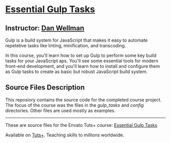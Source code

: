 # [Essential Gulp Tasks][published url]
## Instructor: [Dan Wellman][instructor url]

Gulp is a build system for JavaScript that makes it easy to automate repetetive tasks like linting, minification, and transcoding.

In this course, you'll learn how to set up Gulp to perform some key build tasks for your JavaScript aps. You'll see some essential tools for modern front-end development, and you'll learn how to install and configure them as Gulp tasks to create as basic but robust JavaScript build system.


## Source Files Description


This reposiory contains the source code for the completed course project. The focus of the course was the files in the *gulp_tasks* and *config* directories. Other files are used mostly as examples.

------

These are source files for the Envato Tuts+ course: [Essential Gulp Tasks][published url]

Available on [Tuts+](https://tutsplus.com). Teaching skills to millions worldwide.

[published url]: https://code.tutsplus.com/courses/essential-gulp-tasks
[instructor url]: https://tutsplus.com/authors/dan-wellman
